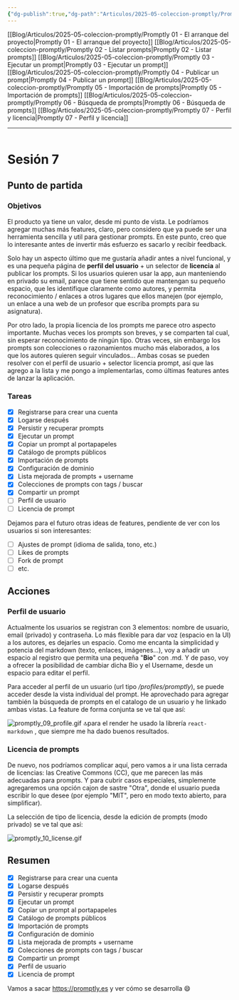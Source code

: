 ```yaml
---
{"dg-publish":true,"dg-path":"Articulos/2025-05-coleccion-promptly/Promptly 07 - Perfil y licencia.md","permalink":"/articulos/2025-05-coleccion-promptly/promptly-07-perfil-y-licencia/","title":"Promptly 07 - Perfil y licencia","tags":["nextjs","supabase","postgresql","tailwindcss"]}
---
```



<div class="transclusion internal-embed is-loaded"><div class="markdown-embed">



[[Blog/Articulos/2025-05-coleccion-promptly/Promptly 01 - El arranque del proyecto\|Promptly 01 - El arranque del proyecto]]
[[Blog/Articulos/2025-05-coleccion-promptly/Promptly 02 - Listar prompts\|Promptly 02 - Listar prompts]]
[[Blog/Articulos/2025-05-coleccion-promptly/Promptly 03 - Ejecutar un prompt\|Promptly 03 - Ejecutar un prompt]]
[[Blog/Articulos/2025-05-coleccion-promptly/Promptly 04 - Publicar un prompt\|Promptly 04 - Publicar un prompt]]
[[Blog/Articulos/2025-05-coleccion-promptly/Promptly 05 - Importación de prompts\|Promptly 05 - Importación de prompts]]
[[Blog/Articulos/2025-05-coleccion-promptly/Promptly 06 - Búsqueda de prompts\|Promptly 06 - Búsqueda de prompts]]
[[Blog/Articulos/2025-05-coleccion-promptly/Promptly 07 - Perfil y licencia\|Promptly 07 - Perfil y licencia]]


</div></div>


---

```table-of-contents
```


# Sesión 7

## Punto de partida
### Objetivos
El producto ya tiene un valor, desde mi punto de vista. Le podríamos agregar muchas más features, claro, pero considero que ya puede ser una herramienta sencilla y util para gestionar prompts. En este punto, creo que lo interesante antes de invertir más esfuerzo es sacarlo y recibir feedback. 

Solo hay un aspecto último que me gustaría añadir antes a nivel funcional, y es una pequeña página de **perfil del usuario** + un selector de **licencia** al publicar los prompts.  Si los usuarios quieren usar la app, aun manteniendo en privado su email, parece que tiene sentido que mantengan su pequeño espacio, que les identifique claramente como autores, y permita reconocimiento / enlaces a otros lugares que ellos manejen (por ejemplo, un enlace a una web de un profesor que escriba prompts para su asignatura). 

Por otro lado, la propia licencia de los prompts me parece otro aspecto importante. Muchas veces los prompts son breves, y se comparten tal cual, sin esperar reconocimiento de ningún tipo. Otras veces, sin embargo los prompts son colecciones o razonamientos mucho más elaborados, a los que los autores quieren seguir vinculados... Ambas cosas se pueden resolver con el perfil de usuario + selector licencia prompt, así que las agrego a la lista y me pongo a implementarlas, como últimas features antes de lanzar la aplicación.

### Tareas
- [x] Registrarse para crear una cuenta
- [x] Logarse después
- [x] Persistir y recuperar prompts
- [x] Ejecutar un prompt 
- [x] Copiar un prompt al portapapeles
- [x] Catálogo de prompts públicos
- [x] Importación de prompts
- [x] Configuración de dominio
- [x] Lista mejorada de prompts + username
- [x] Colecciones de prompts con tags / buscar
- [x] Compartir un prompt 
- [ ] Perfil de usuario
- [ ] Licencia de prompt

Dejamos para el futuro otras ideas de features, pendiente de ver con los usuarios si son interesantes:
- [ ] Ajustes de prompt (idioma de salida, tono, etc.)
- [ ] Likes de prompts
- [ ] Fork de prompt
- [ ] etc.

## Acciones

### Perfil de usuario
Actualmente los usuarios se registran con 3 elementos: nombre de usuario, email (privado) y contraseña. Lo más flexible para dar voz (espacio en la UI) a los autores, es dejarles un espacio. Como me encanta la simplicidad y potencia del markdown (texto, enlaces, imágenes...), voy a añadir un espacio al registro que permita una pequeña "**Bio**" con .md. Y de paso, voy a ofrecer la posibilidad de cambiar dicha Bio y el Username, desde un espacio para editar el perfil.

Para acceder al perfil de un usuario (url tipo */profiles/promptly*), se puede acceder desde la vista individual del prompt. He aprovechado para agregar también la búsqueda de prompts en el catalogo de un usuario y he linkado ambas vistas. La feature de forma conjunta se ve tal que así:

![promptly_09_profile.gif](/img/user/Blog/Articulos/2025-05-coleccion-promptly/media/promptly_09_profile.gif)
🔝para el render he usado la librería `react-markdown` , que siempre me ha dado buenos resultados.

### Licencia de prompts
De nuevo, nos podríamos complicar aquí, pero vamos a ir una lista cerrada de licencias: las Creative Commons (CC), que me parecen las más adecuadas para prompts. Y para cubrir casos especiales, simplemente agregaremos una opción cajon de sastre "Otra", donde el usuario pueda escribir lo que desee (por ejemplo "MIT", pero en modo texto abierto, para simplificar).

La selección de tipo de licencia, desde la edición de prompts (modo privado) se ve tal que así:

![promptly_10_license.gif](/img/user/Blog/Articulos/2025-05-coleccion-promptly/media/promptly_10_license.gif)

## Resumen

- [x] Registrarse para crear una cuenta
- [x] Logarse después
- [x] Persistir y recuperar prompts
- [x] Ejecutar un prompt 
- [x] Copiar un prompt al portapapeles
- [x] Catálogo de prompts públicos
- [x] Importación de prompts
- [x] Configuración de dominio
- [x] Lista mejorada de prompts + username
- [x] Colecciones de prompts con tags / buscar
- [x] Compartir un prompt 
- [x] Perfil de usuario
- [x] Licencia de prompt

Vamos a sacar https://promptly.es y ver cómo se desarrolla 😄